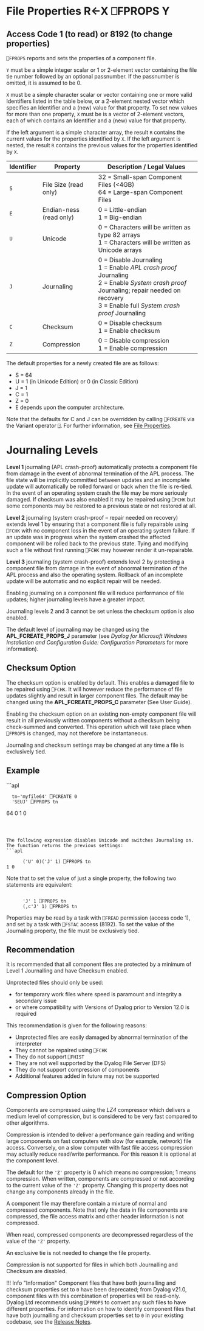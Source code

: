 <h1 class="heading"><span class="name">File Properties</span> <span class="command">R←X ⎕FPROPS Y</span></h1>

## Access Code 1 (to read) or 8192 (to change properties)

`⎕FPROPS` reports and sets the properties of a component file.

`Y` must be a simple integer scalar or  1 or 2-element vector containing the file tie number followed by an optional passnumber. If the passnumber is omitted, it is assumed to be 0.

`X` must be a simple character scalar or vector containing one or more valid Identifiers listed in the table below, or a 2-element nested vector which specifies an Identifier and a (new) value for that property. To set new values for more than one property, `X` must be is a vector of 2-element vectors, each of which contains an Identifier and a (new) value for that property.

If the left argument is a simple character array, the result `R` contains the current values for the properties identified by `X`. If the left argument is nested, the result `R` contains the previous values for the properties identified by `X`.


|Identifier|Property|Description / Legal Values|
|---|---|---|
|`S`|File Size (read only)|32 = Small-span Component Files (<4GB)<br>64 = Large-span Component Files|
|`E`|Endian-ness (read only)|0 = Little-endian<br>1 = Big-endian|
|`U`|Unicode|0 = Characters will be written as type 82 arrays<br>1 = Characters will be written as Unicode arrays|
|`J`|Journaling|0 = Disable Journaling<br>1 = Enable *APL crash proof* Journaling<br>2 = Enable *System crash proof* Journaling; repair needed on recovery<br>3 = Enable full *System crash proof* Journaling|
|`C`|Checksum|0 = Disable checksum<br>1 = Enable checksum|
|`Z`|Compression|0 = Disable compression<br>1 = Enable compression|




The default properties for a newly created file are as follows:

- S = 64
- U = 1 (in Unicode Edition) or 0 (in Classic Edition)
- J = 1
- C = 1
- Z = 0
- E depends upon the computer architecture.



Note that the defaults for C and J can be overridden by calling `⎕FCREATE` via the Variant operator `⍠`. For further information, see [File Properties](fcreate.md).

# Journaling Levels


**Level 1** journaling (APL crash-proof) automatically protects a component file from damage in the event of abnormal termination of the APL process. The file state will be implicitly committed between updates and an incomplete update will automatically be rolled forward or back when the file is re-tied. In the event of an operating system crash the file may be more seriously damaged. If checksum was also enabled it may be repaired using `⎕FCHK` but some components may be restored to a previous state or not restored at all.


**Level 2** journaling (system crash-proof – repair needed on recovery) extends level 1 by ensuring that a component file is fully repairable using `⎕FCHK` with no component loss in the event of an operating system failure. If an update was in progress when the system crashed the affected component will be rolled back to the previous state. Tying and modifying such a file without first running `⎕FCHK` may however render it un-repairable.


**Level 3** journaling (system crash-proof) extends level 2 by protecting a component file from damage in the event of abnormal termination of the APL process and also the operating system. Rollback of an incomplete update will be automatic and no explicit repair will be needed.


Enabling journaling on a component file will reduce performance of file updates; higher journaling levels have a greater impact.


Journaling levels 2 and 3 cannot be set unless the checksum option is also enabled.


The default level of journaling may be changed using the **APL_FCREATE_PROPS_J** parameter (see *Dyalog for Microsoft Windows Installation and Configuration Guide: Configuration Parameters* for more information).


## Checksum Option


The checksum option is enabled by default. This  enables a damaged file to be repaired using `⎕FCHK`. It will however  reduce the performance of file updates slightly and result in larger component files. The default may be changed using the **APL_FCREATE_PROPS_C** parameter (See User Guide).


Enabling the checksum option on an existing non-empty component file will result in all previously written components without a checksum  being check-summed and converted. This operation which will take place when `⎕FPROPS` is changed, may not therefore be instantaneous.



Journaling and checksum settings may be changed at any time a file is exclusively tied.

<h2 class="example">Example</h2>
```apl

      tn←'myfile64' ⎕FCREATE 0
      'SEUJ' ⎕FPROPS tn
64 0 1 0

```



The following expression disables Unicode and switches Journaling on. The function returns the previous settings:
```apl

      ('U' 0)('J' 1) ⎕FPROPS tn
1 0
```




Note that to set the value of just a single property, the following two statements are equivalent:
```apl

      'J' 1 ⎕FPROPS tn
      (,⊂'J' 1) ⎕FPROPS tn
```



Properties may be read by a task with `⎕FREAD` permission (access code 1), and set by a task with `⎕FSTAC` access (8192). To set the value of the Journaling property, the file must be exclusively tied.

## Recommendation


It is recommended that all component files are protected by  a minimum of Level 1 Journalling and have Checksum enabled.


Unprotected files  should only be used:

- for temporary work files where speed is paramount and integrity a secondary issue
- or where compatibility with Versions of Dyalog prior to Version 12.0 is required



This recommendation is given for the following reasons:

- Unprotected files are easily damaged by abnormal termination of the interpreter
- They cannot be repaired using `⎕FCHK`
- They do not support `⎕FHIST`
- They are not well supported by the Dyalog File Server (DFS)
- They do not support compression of components
- Additional features added in future may not be supported


## Compression Option


Components are compressed using the *LZ4* compressor which delivers a medium level of compression, but is considered to be very fast compared to other algorithms.


Compression is intended to deliver a performance gain reading and writing large components on fast computers with slow (for example, network) file access. Conversely, on a slow computer with fast file access compression may actually reduce read/write performance. For this reason it is optional at the component level.


The default for the `'Z'` property is 0 which means no compression; 1 means compression. When written, components are compressed or not according to the current value of the `'Z'` property. Changing this property does not change any components already in the file.


A component file may therefore contain a mixture of normal and compressed components. Note that only the data in file components are compressed, the file access matrix and other header information is not compressed.


When read, compressed components are decompressed regardless of the value of the `'Z'` property.


An exclusive tie is not needed to change the file property.


Compression is not supported for files in which both Journalling and Checksum are disabled.

!!! Info "Information"
    Component files that have both journalling and checksum properties set to `0` have been deprecated; from Dyalog v21.0, component files with this combination of properties will be read-only. Dyalog Ltd recommends using `⎕FPROPS` to convert any such files to have different properties. For information on how to identify component files that have both journalling and checksum properties set to `0` in your existing codebase, see the [Release Notes](../../release-notes/announcements/deprecated-functionality.md).
